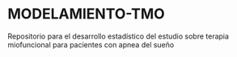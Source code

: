 # MODELAMIENTO-TMO

Repositorio para el desarrollo estadístico del estudio sobre terapia miofuncional para pacientes con apnea del sueño
